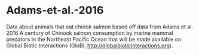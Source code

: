 # Adams-et-al.-2016

Data about animals that eat chinok salmon based off data from Adams et al. 2016 A century of Chinook salmon consumption by marine mammal predators in the Northeast Pacific Ocean that will be made available on Global Biotic Interactions (GloBI, http://globalbioticinteractions.org).
